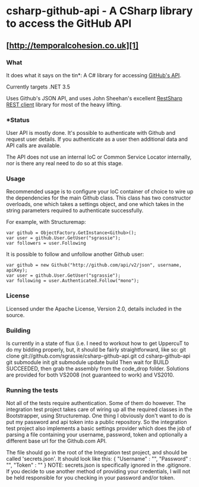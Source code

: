 # csharp-github-api - A CSharp library to access the GitHub API 
## [http://temporalcohesion.co.uk][1]

### What
It does what it says on the tin*: A C# library for accessing [GitHub's API][4].

Currently targets .NET 3.5

Uses Github's JSON API, and uses John Sheehan's excellent [RestSharp][3] [REST client][2] library for most of the heavy lifting.

### *Status
User API is mostly done. It's possible to authenticate with Github and request user details. If you authenticate as a user then additional data and API calls are available.

The API does not use an internal IoC or Common Service Locator internally, nor is there any real need to do so at this stage.

### Usage
Recommended usage is to configure your IoC container of choice to wire up the dependencies for the main Github class. This class has two constructor overloads, one which takes a settings object, and one which takes in the string parameters required to authenticate successfully.

For example, with Structuremap:

	var github = ObjectFactory.GetInstance<Github>();
	var user = github.User.GetUser("sgrassie");
	var followers = user.Following

It is possible to follow and unfollow another Github user:

	var github = new Github("http://github.com/api/v2/json", username, apiKey);
	var user = github.User.GetUser("sgrassie");
	var following = user.Authenticated.Follow("mono");


### License
Licensed under the Apache License, Version 2.0, details included in the source.

### Building
Is currently in a state of flux (i.e. I need to workout how to get UppercuT to do my bidding properly, but, it should be fairly straightforward, like so:
	git clone git://github.com/sgrassie/csharp-github-api.git
	cd csharp-github-api
	git submodule init
	git submodule update
	build
Then wait for BUILD SUCCEEDED, then grab the assembly from the code_drop folder.
Solutions are provided for both VS2008 (not guaranteed to work) and VS2010.

### Running the tests
Not all of the tests require authentication. Some of them do however. The integration test project takes care of wiring up all the required classes in the Bootstrapper, using Structuremap. One thing I obviously don't want to do is put my password and api token into a public repository. So the integration test project also implements a basic settings provider which does the job of parsing a file containing your username, password, token and optionally a different base url for the Github.com API.

The file should go in the root of the Integration test project, and should be called 'secrets.json'. It should look like this:
	{
	"Username" : "<your user name>",
	"Password" : "<your password>",
	"Token" : "<your api token>"
	}
NOTE: secrets.json is specifically ignored in the .gitignore. If you decide to use another method of providing your credentials, I will not be held responsible for you checking in your password and/or token.
	

  [1]: http://temporalcohesion.co.uk
  [2]: http://github.com/johnsheehan/RestSharp
  [3]: http://restsharp.org/
  [4]: http://develop.github.com/
